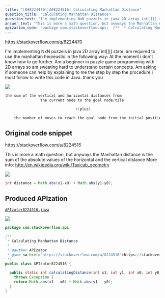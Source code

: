 ```yaml
---
title: "[Q#8224470][A#8224516] Calculating Manhattan Distance"
question_title: "Calculating Manhattan Distance"
question_text: "I'm implementing NxN puzzels in java 2D array int[][] state. am required to use the manhattan heureustic in the following way: At the moment i don't know how to go further. Am a beginner in puzzle game programming with 2D arrays so am sweating hard to understand certain concepts. Am asking if someone can help by explaining to me the step by step the procedure i must follow to write this code in Java. thank you"
answer_text: "This is more a math question, but anyways the Manhattan distance is the sum of the absolute values of the horizontal and the vertical distance More info: http://en.wikipedia.org/wiki/Taxicab_geometry"
apization_code: "package com.stackoverflow.api;  /**  * Calculating Manhattan Distance  *  * @author APIzator  * @see <a href=\"https://stackoverflow.com/a/8224516\">https://stackoverflow.com/a/8224516</a>  */ public class APIzator8224516 {    public static int calculatingDistance(int x1, int y1, int x0, int y0)     throws Exception {     return Math.abs(x1 - x0) + Math.abs(y1 - y0);   } }"
---
```


https://stackoverflow.com/q/8224470

I&#x27;m implementing NxN puzzels in java 2D array int[][] state. am required to use the manhattan heureustic in the following way:
At the moment i don&#x27;t know how to go further. Am a beginner in puzzle game programming with 2D arrays so am sweating hard to understand certain concepts.
Am asking if someone can help by explaining to me the step by step the procedure i must follow to write this code in Java.
thank you


<div class="code-logo"><img src="/stackoverflow.png" /></div>

```java
the sum of the vertical and horizontal distances from 
                the current node to the goal node/tile

                                +(plus)

    the number of moves to reach the goal node from the initial position
```


## Original code snippet

https://stackoverflow.com/a/8224516

This is more a math question, but anyways the Manhattan distance is the sum of the absolute values of the horizontal and the vertical distance
More info: http://en.wikipedia.org/wiki/Taxicab_geometry

<div class="code-logo"><img src="/stackoverflow.png" /></div>

```java
int distance = Math.abs(x1-x0) + Math.abs(y1-y0);
```

## Produced APIzation

[`APIzator8224516.java`](https://github.com/pasqualesalza/apization-temp/raw/main/data/search/APIzator8224516.java)

<div class="code-logo"><img src="/apizator.png" /></div>

```java
package com.stackoverflow.api;

/**
 * Calculating Manhattan Distance
 *
 * @author APIzator
 * @see <a href="https://stackoverflow.com/a/8224516">https://stackoverflow.com/a/8224516</a>
 */
public class APIzator8224516 {

  public static int calculatingDistance(int x1, int y1, int x0, int y0)
    throws Exception {
    return Math.abs(x1 - x0) + Math.abs(y1 - y0);
  }
}

```